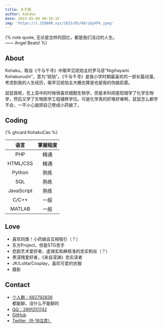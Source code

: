 ```yaml
---
title: 关于我
author: Kohaku
date: 2023-05-09 00:10:19
img: 'https://i.328888.xyz/2023/05/09/iQyXPk.jpeg'
---
```


{% note quote, 无论是怎样的回忆，都是我们活过的人生。<br>
—— Angel Beats! %}

## About

Kohaku，取自《千与千寻》中赈早见琥珀主的罗马音“Nigihayami Kohakunushi”，意为“琥珀”。《千与千寻》是我小学时期最喜欢的一部长篇动漫。考虑到我的人生经历，赈早见琥珀主大概也算是也是我的伪娘启蒙。

鼠鼠我呢，在上高中的时候很喜欢细胞生物学，但是本科阴差阳错学了化学生物学，然后又学了生物医学工程辅修学位。可是化学真的好难好难啊，鼠鼠怎么都学不会，一不小心就把自己卷成小药娘了。

## Coding

{% ghcard KohakuCao %}

| 语言  | 掌握程度 |
|:---:|:----:|
| PHP |  精通  |
| HTML/CSS |  精通  |
| Python |  熟练  |
| SQL |  熟练  |
| JavaScript |  熟练  |
| C/C++ |  一般  |
| MATLAB |  一般  |

## Love

- 喜欢同类！小药娘会互相吸引（？）
- 东方Project，但是STG苦手
- 悲剧艺术爱好者，虚渊玄和麻枝准的忠实粉丝（？）
- 黑深残爱好者，《来自深渊》忠实读者
- JK/Lolita/Cosplay，喜欢可爱的衣服
- 摄影

## Contact

- [个人群：682792836](https://qm.qq.com/cgi-bin/qm/qr?k=qpknXhzKKZhLG_ipDHsadezAcsYg75mD&jump_from=webapi&authKey=e5kQKsHy0iQ/ITLzAwCCFsXbs4Gxgt5+NkrN7lx7I1J9QB8D1hSL/4ShNjZL9NlS)<br>都能聊，没什么不能聊的
- [QQ：2991251742](tencent://AddContact/?fromId=50&fromSubId=1&subcmd=all&uin=2991251742)
- [GitHub](https://github.com/KohakuCao)
- [Twitter（R-18注意）](https://twitter.com/kitsune6324)